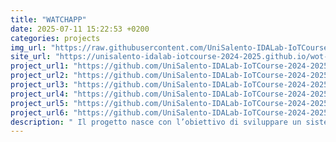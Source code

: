 ```yaml
---
title: "WATCHAPP"
date: 2025-07-11 15:22:53 +0200
categories: projects
img_url: "https://raw.githubusercontent.com/UniSalento-IDALab-IoTCourse-2024-2025/wot-project-2024-2025-Presentation-PizzolanteCioffi/main/Visualizza Profilo.jpg"
site_url: "https://unisalento-idalab-iotcourse-2024-2025.github.io/wot-project-2024-2025-Presentation-PizzolanteCioffi/"
project_url1: "https://github.com/UniSalento-IDALab-IoTCourse-2024-2025/wot-project-2024-2025-User-PizzolanteCioffi"
project_url2: "https://github.com/UniSalento-IDALab-IoTCourse-2024-2025/wot-project-2024-2025-DataCollector-PizzolanteCioffi"
project_url3: "https://github.com/UniSalento-IDALab-IoTCourse-2024-2025/wot-project-2024-2025-DataPrediction-PizzolanteCioffi"
project_url4: "https://github.com/UniSalento-IDALab-IoTCourse-2024-2025/wot-project-2024-2025-Notification-PizzolanteCioffi"
project_url5: "https://github.com/UniSalento-IDALab-IoTCourse-2024-2025/wot-project-2024-2025-AIModel-PizzolanteCioffi"
project_url6: "https://github.com/UniSalento-IDALab-IoTCourse-2024-2025/wot-project-2024-2025-Frontend-PizzolanteCioffi"
description: " Il progetto nasce con l’obiettivo di sviluppare un sistema intelligente e non invasivo per il monitoraggio continuo di pazienti affetti da malattie neurodegenerative, come Alzheimer, Parkinson e SLA. Utilizzando lo smartwatch Google Pixel Watch 2, il sistema rileva automaticamente parametri vitali e comportamentali, tra cui frequenza cardiaca, durata del sonno, tempo trascorso fuori casa e minuti di conversazione telefonica. I dati vengono trasmessi allo smartphone Android del paziente tramite Bluetooth Low Energy (BLE) e da lì inviati al backend cloud, dove sono analizzati da algoritmi di intelligenza artificiale per rilevare segnali di deterioramento sociale. In caso di comportamenti anomali, il sistema invia notifiche personalizzate al paziente e, se necessario, al caregiver, favorendo interventi tempestivi e mirati. "
---
```


